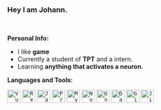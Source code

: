 ### Hey I am  Johann.

<br />

**Personal Info:**

- I like **game**
- Currently a student of **TPT** and a intern.
- Learning **anything that activates a neuron**. 

**Languages and Tools:**  

<code><img height="30" src="https://www.vectorlogo.zone/logos/vuejs/vuejs-icon.svg" alt="Vue.js"></code>
<code><img height="30" src="https://www.vectorlogo.zone/logos/reactjs/reactjs-icon.svg" alt="React.js"></code>
<code><img height="30" src="https://www.vectorlogo.zone/logos/javascript/javascript-icon.svg" alt="Javascript"></code>
<code><img height="30" src="https://raw.githubusercontent.com/gilbarbara/logos/52addcaa18dfecb4df77f3ee0753dca6b98187ad/logos/prisma.svg" alt="Prisma"></code>
<code><img height="30" src="https://www.vectorlogo.zone/logos/mysql/mysql-icon.svg" alt="MySQL"></code>
<code><img height="30" src="https://www.vectorlogo.zone/logos/nodejs/nodejs-icon.svg" alt="Node.js"></code>
<code><img height="30" src="https://www.vectorlogo.zone/logos/unity3d/unity3d-icon.svg" alt="Unity"></code>
<code><img height="30" src="https://raw.githubusercontent.com/gilbarbara/logos/52addcaa18dfecb4df77f3ee0753dca6b98187ad/logos/datagrip.svg" alt="DataGrip"></code>
<code><img height="30" src="https://www.vectorlogo.zone/logos/git-scm/git-scm-icon.svg" alt="Git"></code>
<code><img height="30" src="https://www.vectorlogo.zone/logos/atlassian_jira/atlassian_jira-icon.svg" alt="Jira"></code>


<!--END_SECTION:waka-->
